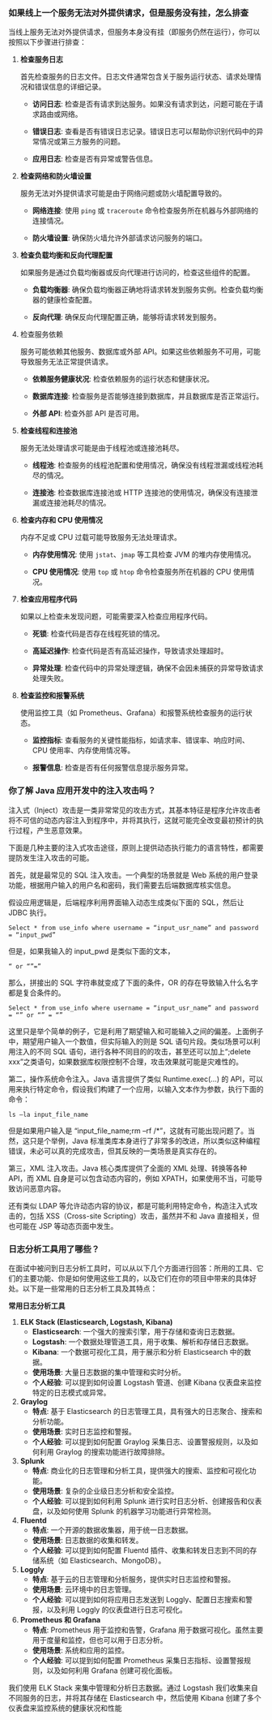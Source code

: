 ### 如果线上一个服务无法对外提供请求，但是服务没有挂，怎么排查

当线上服务无法对外提供请求，但服务本身没有挂（即服务仍然在运行），你可以按照以下步骤进行排查：

1. **检查服务日志**

   首先检查服务的日志文件。日志文件通常包含关于服务运行状态、请求处理情况和错误信息的详细记录。

   - **访问日志**: 检查是否有请求到达服务。如果没有请求到达，问题可能在于请求路由或网络。

   - **错误日志**: 查看是否有错误日志记录。错误日志可以帮助你识别代码中的异常情况或第三方服务的问题。

   - **应用日志**: 检查是否有异常或警告信息。

2. **检查网络和防火墙设置**

   服务无法对外提供请求可能是由于网络问题或防火墙配置导致的。

   - **网络连接**: 使用 `ping` 或 `traceroute` 命令检查服务所在机器与外部网络的连接情况。

   - **防火墙设置**: 确保防火墙允许外部请求访问服务的端口。

3. **检查负载均衡和反向代理配置**

   如果服务是通过负载均衡器或反向代理进行访问的，检查这些组件的配置。

   - **负载均衡器**: 确保负载均衡器正确地将请求转发到服务实例。检查负载均衡器的健康检查配置。

   - **反向代理**: 确保反向代理配置正确，能够将请求转发到服务。

4. 检查服务依赖

   服务可能依赖其他服务、数据库或外部 API。如果这些依赖服务不可用，可能导致服务无法正常提供请求。

   - **依赖服务健康状况**: 检查依赖服务的运行状态和健康状况。

   - **数据库连接**: 检查服务是否能够连接到数据库，并且数据库是否正常运行。

   - **外部 API**: 检查外部 API 是否可用。

5. **检查线程和连接池**

   服务无法处理请求可能是由于线程池或连接池耗尽。

   - **线程池**: 检查服务的线程池配置和使用情况，确保没有线程泄漏或线程池耗尽的情况。

   - **连接池**: 检查数据库连接池或 HTTP 连接池的使用情况，确保没有连接泄漏或连接池耗尽的情况。

6. **检查内存和 CPU 使用情况**

   内存不足或 CPU 过载可能导致服务无法处理请求。

   - **内存使用情况**: 使用 `jstat`、`jmap` 等工具检查 JVM 的堆内存使用情况。

   - **CPU 使用情况**: 使用 `top` 或 `htop` 命令检查服务所在机器的 CPU 使用情况。

7. **检查应用程序代码**

   如果以上检查未发现问题，可能需要深入检查应用程序代码。

   - **死锁**: 检查代码是否存在线程死锁的情况。

   - **高延迟操作**: 检查代码是否有高延迟操作，导致请求处理超时。

   - **异常处理**: 检查代码中的异常处理逻辑，确保不会因未捕获的异常导致请求处理失败。

8. **检查监控和报警系统**

   使用监控工具（如 Prometheus、Grafana）和报警系统检查服务的运行状态。

   - **监控指标**: 查看服务的关键性能指标，如请求率、错误率、响应时间、CPU 使用率、内存使用情况等。

   - **报警信息**: 检查是否有任何报警信息提示服务异常。





### 你了解 Java 应用开发中的注入攻击吗？

注入式（Inject）攻击是一类非常常见的攻击方式，其基本特征是程序允许攻击者将不可信的动态内容注入到程序中，并将其执行，这就可能完全改变最初预计的执行过程，产生恶意效果。

下面是几种主要的注入式攻击途径，原则上提供动态执行能力的语言特性，都需要提防发生注入攻击的可能。

首先，就是最常见的 SQL 注入攻击。一个典型的场景就是 Web 系统的用户登录功能，根据用户输入的用户名和密码，我们需要去后端数据库核实信息。

假设应用逻辑是，后端程序利用界面输入动态生成类似下面的 SQL，然后让 JDBC 执行。

```
Select * from use_info where username = “input_usr_name” and password = “input_pwd”
```

但是，如果我输入的 input_pwd 是类似下面的文本，

```
“ or “”=”
```

那么，拼接出的 SQL 字符串就变成了下面的条件，OR 的存在导致输入什么名字都是复合条件的。

```
Select * from use_info where username = “input_usr_name” and password = “” or “” = “”
```

这里只是举个简单的例子，它是利用了期望输入和可能输入之间的偏差。上面例子中，期望用户输入一个数值，但实际输入的则是 SQL 语句片段。类似场景可以利用注入的不同 SQL 语句，进行各种不同目的的攻击，甚至还可以加上“;delete xxx”之类语句，如果数据库权限控制不合理，攻击效果就可能是灾难性的。

第二，操作系统命令注入。Java 语言提供了类似 Runtime.exec(…) 的 API，可以用来执行特定命令，假设我们构建了一个应用，以输入文本作为参数，执行下面的命令：

```
ls –la input_file_name
```

但是如果用户输入是 “input_file_name;rm –rf /*”，这就有可能出现问题了。当然，这只是个举例，Java 标准类库本身进行了非常多的改进，所以类似这种编程错误，未必可以真的完成攻击，但其反映的一类场景是真实存在的。

第三，XML 注入攻击。Java 核心类库提供了全面的 XML 处理、转换等各种 API，而 XML 自身是可以包含动态内容的，例如 XPATH，如果使用不当，可能导致访问恶意内容。

还有类似 LDAP 等允许动态内容的协议，都是可能利用特定命令，构造注入式攻击的，包括 XSS（Cross-site Scripting）攻击，虽然并不和 Java 直接相关，但也可能在 JSP 等动态页面中发生。





### 日志分析工具用了哪些？

在面试中被问到日志分析工具时，可以从以下几个方面进行回答：所用的工具、它们的主要功能、你是如何使用这些工具的，以及它们在你的项目中带来的具体好处。以下是一些常用的日志分析工具及其特点：

**常用日志分析工具**

1. **ELK Stack (Elasticsearch, Logstash, Kibana)**
   - **Elasticsearch**: 一个强大的搜索引擎，用于存储和查询日志数据。
   - **Logstash**: 一个数据处理管道工具，用于收集、解析和存储日志数据。
   - **Kibana**: 一个数据可视化工具，用于展示和分析 Elasticsearch 中的数据。
   - **使用场景**: 大量日志数据的集中管理和实时分析。
   - **个人经验**: 可以提到如何设置 Logstash 管道、创建 Kibana 仪表盘来监控特定的日志模式或异常。
2. **Graylog**
   - **特点**: 基于 Elasticsearch 的日志管理工具，具有强大的日志聚合、搜索和分析功能。
   - **使用场景**: 实时日志监控和警报。
   - **个人经验**: 可以提到如何配置 Graylog 采集日志、设置警报规则，以及如何利用 Graylog 的搜索功能进行故障排除。
3. **Splunk**
   - **特点**: 商业化的日志管理和分析工具，提供强大的搜索、监控和可视化功能。
   - **使用场景**: 复杂的企业级日志分析和安全监控。
   - **个人经验**: 可以提到如何利用 Splunk 进行实时日志分析、创建报告和仪表盘，以及如何使用 Splunk 的机器学习功能进行异常检测。
4. **Fluentd**
   - **特点**: 一个开源的数据收集器，用于统一日志数据。
   - **使用场景**: 日志数据的收集和转发。
   - **个人经验**: 可以提到如何配置 Fluentd 插件、收集和转发日志到不同的存储系统（如 Elasticsearch、MongoDB）。
5. **Loggly**
   - **特点**: 基于云的日志管理和分析服务，提供实时日志监控和警报。
   - **使用场景**: 云环境中的日志管理。
   - **个人经验**: 可以提到如何将应用日志发送到 Loggly、配置日志搜索和警报，以及利用 Loggly 的仪表盘进行日志可视化。
6. **Prometheus 和 Grafana**
   - **特点**: Prometheus 用于监控和告警，Grafana 用于数据可视化。虽然主要用于度量和监控，但也可以用于日志分析。
   - **使用场景**: 系统和应用的监控。
   - **个人经验**: 可以提到如何配置 Prometheus 采集日志指标、设置警报规则，以及如何利用 Grafana 创建可视化面板。

我们使用 ELK Stack 来集中管理和分析日志数据。通过 Logstash 我们收集来自不同服务的日志，并将其存储在 Elasticsearch 中，然后使用 Kibana 创建了多个仪表盘来监控系统的健康状况和性能



